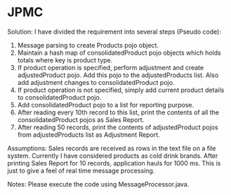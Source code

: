 # JPMC

Solution:
I have divided the requirement into several steps (Pseudo code):

1) Message parsing to create Products pojo object.
2) Maintain a hash map of consolidatedProduct pojo objects which holds totals where key is product type.
3) If product operation is specified, perform adjustment and create adjustedProduct pojo. Add this pojo to the adjustedProducts list. Also add adjustment changes to consolidatedProduct pojo.
4) If product operation is not specified, simply add current product details to consolidatedProduct pojo.
5) Add consolidatedProduct pojo to a list for reporting purpose.
6) After reading every 10th record to this list, print the contents of all the consolidatedProduct pojos as Sales Report.
7) After reading 50 records, print the contents of adjustedProduct pojos from adjustedProducts list as Adjustment Report.
 
Assumptions:
Sales records are received as rows in the text file on a file system.
Currently I have considered products as cold drink brands.
After printing Sales Report for 10 records, application hauls for 1000 ms. This is just to give a feel of real time message processing.
 
Notes:
Please execute the code using MessageProcessor.java.
